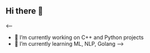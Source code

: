 ## Hi there 👋

<--
- 🔭 I’m currently working on C++ and Python projects
- 🌱 I’m currently learning ML, NLP, Golang
-->
